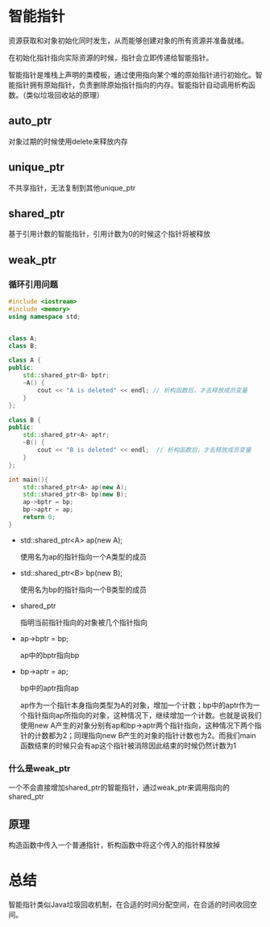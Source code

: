 # 智能指针

资源获取和对象初始化同时发生，从而能够创建对象的所有资源并准备就绪。

在初始化指针指向实际资源的时候，指针会立即传递给智能指针。

智能指针是堆栈上声明的类模板，通过使用指向某个堆的原始指针进行初始化。智能指针拥有原始指针，负责删除原始指针指向的内存。智能指针自动调用析构函数。（类似垃圾回收站的原理）

## auto_ptr

对象过期的时候使用delete来释放内存

## unique_ptr

不共享指针，无法复制到其他unique_ptr

## shared_ptr

基于引用计数的智能指针，引用计数为0的时候这个指针将被释放

## weak_ptr

### 循环引用问题

```c++
#include <iostream>
#include <memory>
using namespace std;


class A;
class B;

class A {
public:
    std::shared_ptr<B> bptr;
    ~A() {
        cout << "A is deleted" << endl; // 析构函数后，才去释放成员变量
    }
};

class B {
public:
    std::shared_ptr<A> aptr;
    ~B() {
        cout << "B is deleted" << endl;  // 析构函数后，才去释放成员变量
    }
};

int main(){
    std::shared_ptr<A> ap(new A);
    std::shared_ptr<B> bp(new B);
    ap->bptr = bp;
    bp->aptr = ap;
    return 0;
}
```

- std::shared_ptr\<A\> ap(new A);

  使用名为ap的指针指向一个A类型的成员

- std::shared_ptr\<B\> bp(new B);

  使用名为bp的指针指向一个B类型的成员

- shared_ptr

  指明当前指针指向的对象被几个指针指向

- ap->bptr = bp;

  ap中的bptr指向bp

- bp->aptr = ap;

  bp中的aptr指向ap

  ap作为一个指针本身指向类型为A的对象，增加一个计数；bp中的aptr作为一个指针指向ap所指向的对象，这种情况下，继续增加一个计数。也就是说我们使用new A产生的对象分别有ap和bp->aptr两个指针指向，这种情况下两个指针的计数都为2；同理指向new B产生的对象的指针计数也为2。而我们main函数结束的时候只会有ap这个指针被消除因此结束的时候仍然计数为1

### 什么是weak_ptr

一个不会直接增加shared_ptr的智能指针，通过weak_ptr来调用指向的shared_ptr

## 原理

构造函数中传入一个普通指针，析构函数中将这个传入的指针释放掉

# 总结

智能指针类似Java垃圾回收机制，在合适的时间分配空间，在合适的时间收回空间。
